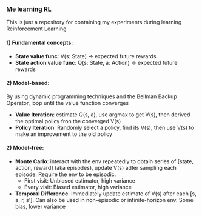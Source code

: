 ### Me learning RL
This is just a repository for containing my experiments during learning Reinforcement Learning

#### 1) Fundamental concepts:
<ul>
  <li> <strong>State value func</strong>: V(s: State) -> expected future rewards </li>
  <li> <strong>State action value func</strong>: Q(s: State, a: Action) -> expected future rewards</li>
  
</ul>


#### 2) Model-based:
By using dynamic programming techniques and the Bellman Backup Operator, loop until the value function converges
<ul>
  <li> <strong>Value Iteration</strong>: estimate Q(s, a), use argmax to get V(s), then derived the optimal policy fron the converged V(s)</li>
  <li> <strong>Policy Iteration</strong>: Randomly select a policy, find its V(s), then use V(s) to make an improvement to the old policy</li>
  
</ul>

#### 2) Model-free:
<ul>
  <li> 
    <strong>Monte Carlo</strong>: interact with the env repeatedly to obtain series of [state, action, reward] (aka episodes), update V(s) adter sampling each episode. Require the env to be episodic.
    <ul> 
      <li>First visit: Unbiased estimator, high variance</li>
      <li>Every visit: Biased estimator, high variance</li>
    </ul>
  </li>
  <li> <strong>Temporal Difference</strong>: Immediately update estimate of V(s) after each [s, a, r, s']. Can also be used in non-episodic or infinite-horizon env. Some bias, lower variance</li>
  
</ul>
